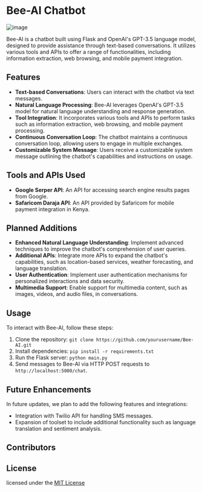 # Bee-AI Chatbot
![image](https://github.com/Kevin7744/Bee-AI/assets/105924200/30a33613-b79f-4706-9314-e66754591258)



Bee-AI is a chatbot built using Flask and OpenAI's GPT-3.5 language model, designed to provide assistance through text-based conversations. It utilizes various tools and APIs to offer a range of functionalities, including information extraction, web browsing, and mobile payment integration.

## Features

- **Text-based Conversations**: Users can interact with the chatbot via text messages.
- **Natural Language Processing**: Bee-AI leverages OpenAI's GPT-3.5 model for natural language understanding and response generation.
- **Tool Integration**: It incorporates various tools and APIs to perform tasks such as information extraction, web browsing, and mobile payment processing.
- **Continuous Conversation Loop**: The chatbot maintains a continuous conversation loop, allowing users to engage in multiple exchanges.
- **Customizable System Message**: Users receive a customizable system message outlining the chatbot's capabilities and instructions on usage.

## Tools and APIs Used

- **Google Serper API**: An API for accessing search engine results pages from Google.
- **Safaricom Daraja API**: An API provided by Safaricom for mobile payment integration in Kenya.


## Planned Additions

- **Enhanced Natural Language Understanding**: Implement advanced techniques to improve the chatbot's comprehension of user queries.
- **Additional APIs**: Integrate more APIs to expand the chatbot's capabilities, such as location-based services, weather forecasting, and language translation.
- **User Authentication**: Implement user authentication mechanisms for personalized interactions and data security.
- **Multimedia Support**: Enable support for multimedia content, such as images, videos, and audio files, in conversations.

## Usage

To interact with Bee-AI, follow these steps:

1. Clone the repository: `git clone https://github.com/yourusername/Bee-AI.git`
2. Install dependencies: `pip install -r requirements.txt`
3. Run the Flask server: `python main.py`
4. Send messages to Bee-AI via HTTP POST requests to `http://localhost:5000/chat`.

## Future Enhancements

In future updates, we plan to add the following features and integrations:

- Integration with Twilio API for handling SMS messages.
- Expansion of toolset to include additional functionality such as language translation and sentiment analysis.

## Contributors



## License
licensed under the [MIT License](LICENSE)
